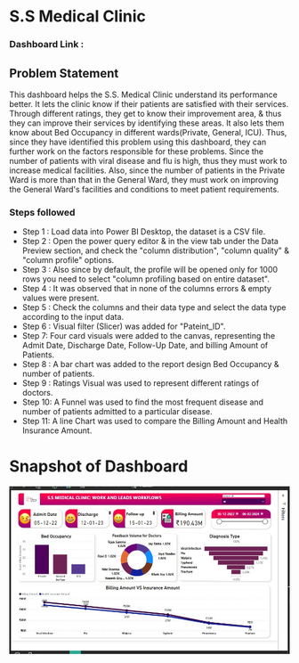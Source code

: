 # S.S Medical Clinic
### Dashboard Link : 
## Problem Statement
This dashboard helps the S.S. Medical Clinic understand its performance better. It lets the clinic know if their patients are satisfied with their services. Through different ratings, they get to know their improvement area, & thus they can improve their services by identifying these areas. It also lets them know about Bed Occupancy in different wards(Private, General, ICU).
Thus, since they have identified this problem using this dashboard, they can further work on the factors responsible for these problems.
Since the number of patients with viral disease and flu is high, thus they must work to increase medical facilities. 
Also, since the number of patients in the Private Ward is more than that in the General Ward, they must work on improving the General Ward's facilities and conditions to meet patient requirements.

### Steps followed 

- Step 1 : Load data into Power BI Desktop, the dataset is a CSV file.
- Step 2 : Open the power query editor & in the view tab under the Data Preview section, and check the "column distribution", "column quality" & "column profile" options.
- Step 3 : Also since by default, the profile will be opened only for 1000 rows you need to select "column profiling based on entire dataset".
- Step 4 : It was observed that in none of the columns errors & empty values were present.
- Step 5 : Check the columns and their data type and select the data type according to the input data.  
- Step 6 : Visual filter (Slicer) was added for "Pateint_ID".
- Step 7: Four card visuals were added to the canvas, representing the Admit Date, Discharge Date, Follow-Up Date, and billing Amount of Patients.
- Step 8 : A bar chart was added to the report design Bed Occupancy & number of patients. 
- Step 9 : Ratings Visual was used to represent different ratings of doctors.
- Step 10: A Funnel was used to find the most frequent disease and number of patients admitted to a particular disease.
- Step 11: A line Chart was used to compare the Billing Amount and Health Insurance Amount.

# Snapshot of Dashboard 
![Dashboard_upload](https://github.com/191Srishti/POWER-BI-PROJECT/blob/main/Screenshot%202025.jpg)

